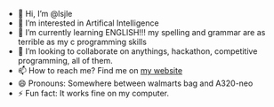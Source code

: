 - 👋 Hi, I’m @lsjle
- 👀 I’m interested in Artifical Intelligence
- 🌱 I’m currently learning ENGLISH!!! my spelling and grammar are as terrible as my c programming skills
- 💞️ I’m looking to collaborate on anythings, hackathon, competitive programming, all of them.
- 📫 How to reach me? Find me on [my website](https://wutcnew.web.app)
- 😄 Pronouns: Somewhere between walmarts bag and A320-neo
- ⚡ Fun fact: It works fine on my computer.
